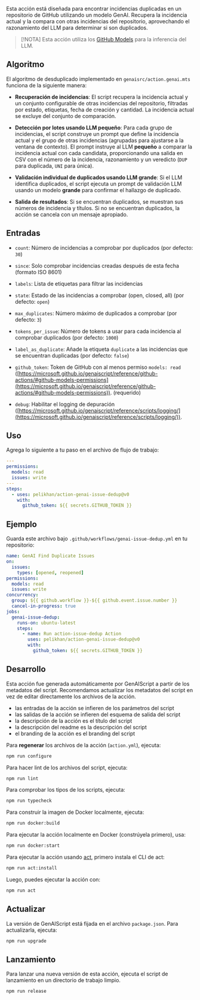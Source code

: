 Esta acción está diseñada para encontrar incidencias duplicadas en un repositorio de GitHub utilizando un modelo GenAI. Recupera la incidencia actual y la compara con otras incidencias del repositorio, aprovechando el razonamiento del LLM para determinar si son duplicados.

> \[!NOTA]
> Esta acción utiliza los [GitHub Models](https://github.com/models) para la inferencia del LLM.

## Algoritmo

El algoritmo de desduplicado implementado en `genaisrc/action.genai.mts` funciona de la siguiente manera:

* **Recuperación de incidencias**: El script recupera la incidencia actual y un conjunto configurable de otras incidencias del repositorio, filtradas por estado, etiquetas, fecha de creación y cantidad. La incidencia actual se excluye del conjunto de comparación.

* **Detección por lotes usando LLM pequeño**: Para cada grupo de incidencias, el script construye un prompt que define la incidencia actual y el grupo de otras incidencias (agrupadas para ajustarse a la ventana de contexto). El prompt instruye al LLM **pequeño** a comparar la incidencia actual con cada candidata, proporcionando una salida en CSV con el número de la incidencia, razonamiento y un veredicto (`DUP` para duplicada, `UNI` para única).

* **Validación individual de duplicados usando LLM grande**: Si el LLM identifica duplicados, el script ejecuta un prompt de validación LLM usando un modelo **grande** para confirmar el hallazgo de duplicado.

* **Salida de resultados**: Si se encuentran duplicados, se muestran sus números de incidencia y títulos. Si no se encuentran duplicados, la acción se cancela con un mensaje apropiado.

## Entradas

* `count`: Número de incidencias a comprobar por duplicados (por defecto: `30`)

* `since`: Solo comprobar incidencias creadas después de esta fecha (formato ISO 8601)

* `labels`: Lista de etiquetas para filtrar las incidencias

* `state`: Estado de las incidencias a comprobar (open, closed, all) (por defecto: `open`)

* `max_duplicates`: Número máximo de duplicados a comprobar (por defecto: `3`)

* `tokens_per_issue`: Número de tokens a usar para cada incidencia al comprobar duplicados (por defecto: `1000`)

* `label_as_duplicate`: Añade la etiqueta `duplicate` a las incidencias que se encuentran duplicadas (por defecto: `false`)

* `github_token`: Token de GitHub con al menos permiso `models: read` ([https://microsoft.github.io/genaiscript/reference/github-actions/#github-models-permissions](https://microsoft.github.io/genaiscript/reference/github-actions/#github-models-permissions)). (requerido)

* `debug`: Habilitar el logging de depuración ([https://microsoft.github.io/genaiscript/reference/scripts/logging/](https://microsoft.github.io/genaiscript/reference/scripts/logging/)).

## Uso

Agrega lo siguiente a tu paso en el archivo de flujo de trabajo:

```yaml
---
permissions:
  models: read
  issues: write
---
steps:
  - uses: pelikhan/action-genai-issue-dedup@v0
    with:
      github_token: ${{ secrets.GITHUB_TOKEN }}
```

## Ejemplo

Guarda este archivo bajo `.github/workflows/genai-issue-dedup.yml` en tu repositorio:

```yaml
name: GenAI Find Duplicate Issues
on:
  issues:
    types: [opened, reopened]
permissions:
  models: read
  issues: write
concurrency:
  group: ${{ github.workflow }}-${{ github.event.issue.number }}
  cancel-in-progress: true
jobs:
  genai-issue-dedup:
    runs-on: ubuntu-latest
    steps:
      - name: Run action-issue-dedup Action
        uses: pelikhan/action-genai-issue-dedup@v0
        with:
          github_token: ${{ secrets.GITHUB_TOKEN }}
```

## Desarrollo

Esta acción fue generada automáticamente por GenAIScript a partir de los metadatos del script.
Recomendamos actualizar los metadatos del script en vez de editar directamente los archivos de la acción.

* las entradas de la acción se infieren de los parámetros del script
* las salidas de la acción se infieren del esquema de salida del script
* la descripción de la acción es el título del script
* la descripción del readme es la descripción del script
* el branding de la acción es el branding del script

Para **regenerar** los archivos de la acción (`action.yml`), ejecuta:

```bash
npm run configure
```

Para hacer lint de los archivos del script, ejecuta:

```bash
npm run lint
```

Para comprobar los tipos de los scripts, ejecuta:

```bash
npm run typecheck
```

Para construir la imagen de Docker localmente, ejecuta:

```bash
npm run docker:build
```

Para ejecutar la acción localmente en Docker (constrúyela primero), usa:

```bash
npm run docker:start
```

Para ejecutar la acción usando [act](https://nektosact.com/), primero instala el CLI de act:

```bash
npm run act:install
```

Luego, puedes ejecutar la acción con:

```bash
npm run act
```

## Actualizar

La versión de GenAIScript está fijada en el archivo `package.json`. Para actualizarla, ejecuta:

```bash
npm run upgrade
```

## Lanzamiento

Para lanzar una nueva versión de esta acción, ejecuta el script de lanzamiento en un directorio de trabajo limpio.

```bash
npm run release
```

